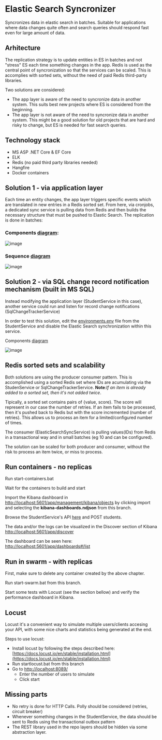 # Elastic Search Syncronizer

Syncronizes data in elastic search in batches. Suitable for applications where data changes quite often and search queries should respond fast even for large amount of data.

## Arhitecture

The replication strategy is to update entities in ES in batches and not "stress" ES each time something changes in the app. Redis is used as the central point of syncronization so that the services can be scaled. This is accomplies with sorted sets, without the need of paid Redis third-party libraries.

Two solutions are considered:
 - The app layer is aware of the need to syncronize data in another system. This suits best new projects where ES is considered from the beginning. 
 - The app layer is not aware of the need to syncronize data in another system. This might be a good solution for old projects that are hard and risky to change, but ES is needed for fast search queries. 

## Technology stack

* MS ASP .NET Core & EF Core
* ELK
* Redis (no paid third party libraries needed)
* Hangfire
* Docker containers

## Solution 1 - via application layer

Each time an entity changes, the app layer triggers specific events which are translated in new entries in a Redis sorted set. From here, via cronjobs, a dedicated sync service is pulling data from Redis and then builds the necessary structure that must be pushed to Elastic Search. The replication is done in batches:

### Components [diagram](https://lucid.app/documents/view/6ca14e71-e916-4dda-ba4c-4ee699b25885):

![image](https://user-images.githubusercontent.com/16101625/117539369-fdddbf00-b012-11eb-96ae-d961a1871bb6.png)

### Sequence [diagram](https://lucid.app/documents/view/fa2f3abb-12f8-4053-b9d8-441ea85e93fc)

![image](https://user-images.githubusercontent.com/16101625/117530148-3ca85080-afe4-11eb-8629-3bd7a3896493.png)

## Solution 2 - via SQL change record notification mechanism (built in MS SQL)

Instead modifying the application layer (StudentService in this case), another service could run and listen for record change notifications (SqlChangeTrackerService)

In order to test this solution, edit the [environments.env](https://github.com/giony82/ElasticSearchSyncronizer/blob/master/StudentService/StudentService.REST/variables.env) file from the StudentService and disable the Elastic Search synchronization within this service.

Components [diagram](https://lucid.app/documents/view/769a2017-12b8-4a01-8363-9ef6f532c9ac)

![image](https://user-images.githubusercontent.com/16101625/117539242-798b3c00-b012-11eb-9806-9e9686932ffe.png)

## Redis sorted sets and scalability

Both solutions are using the producer consumer pattern. This is accomplished using a sorted Redis set where IDs are acumulating via the StudenService or SqlChangeTrackerService. **Note**:_If an item is already added to a sorted set, then it's not added twice_.

Tipically, a sorted set contains pairs of {value, score}. The score will represent in our case the number of retries. If an item fails to be processed, then it's pushed back to Redis but with the score incremented (number of retries). This allows us to process an item for a limited/configured number of times. 

The consumer (ElasticSearchSyncService) is pulling values(IDs) from Redis in a transactional way and in small batches (eg 10 and can be configured). 

The solution can be scaled for both producer and consumer, without the risk to process an item twice, or miss to process. 

## Run containers - no replicas

Run start-containers.bat

Wait for the containers to build and start

Import the Kibana dashboard  in [http://localhost:5601/app/management/kibana/objects](http://localhost:5601/app/management/kibana/objects) by clicking import and selecting the **kibana-dashboards.ndjson** from this branch.

Browse the StudentService's API [here](http://localhost:9601/swagger/index.html) and POST students.

The data and/or the logs can be visualized in the Discover section of Kibana [http://localhost:5601/app/discover](http://localhost:5601/app/discover)

The dashboard can be seen here: [http://localhost:5601/app/dashboards#/list](http://localhost:5601/app/dashboards#/list)

## Run in swarm - with replicas

First, make sure to delete any container created by the above chapter.

Run start-swarm.bat from this branch.

Start some tests with Locust (see the section bellow) and verify the performance dashboard in Kibana. 

## Locust 

Locust it's a convenient way to simulate multiple users/clients accesing your API, with some nice charts and statistics being generated at the end. 

Steps to use locust:

- Install locust by following the steps described here: [https://docs.locust.io/en/stable/installation.html](https://docs.locust.io/en/stable/installation.html)
- Run startlocust.bat from this branch
- Go to [http://localhost:8089/](http://localhost:8089/) 
  - Enter the number of users to simulate 
  - Click start

## Missing parts

- No retry is done for HTTP Calls. Polly should be considered (retries, circuit breaker)
- Whenever something changes in the StudentService, the data should be sent to Redis using the transactional outbox pattern 
- The REST library used in the repo layers should be hidden via some abstraction layer. 
